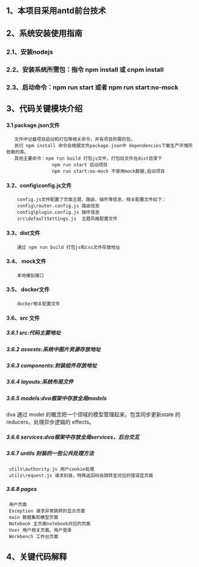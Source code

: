 ## 1、本项目采用antd前台技术
## 2、系统安装使用指南
   ### 2.1、安装nodejs
   ### 2.2、安装系统所需包：指令 npm install 或 cnpm install
   ### 2.3、启动命令：npm run start 或者 npm run start:no-mock
## 3、代码关键模块介绍
#### 3.1 package.json文件
       文件中记载项目启动和打包等相关命令，并有项目所需的包，
       执行 npm install 命令会根据文件package.json中 dependencies下载生产环境所依赖的库。
       其他主要命令：npm run build 打包js文件，打包后文件在dist目录下
                     npm run start 启动项目
                     npm run start:no-mock 不使用mock数据,启动项目
#### 3.2、config\config.js文件
        config.js文件配置了页面主题、路由、插件等信息，相关配置文件如下：
        config\router.config.js 路由信息
        config\plugin.config.js 插件信息
        src\defaultSettings.js  主题风格配置文件
#### 3.3、dist文件
        通过 npm run build 打包js和css文件存放地址
#### 3.4、 mock文件
        本地模拟接口
#### 3.5、 docker文件
        docker相关配置文件
#### 3.6、src 文件
##### 3.6.1 src:代码主要地址
##### 3.6.2 assests:系统中图片资源存放地址
##### 3.6.3 components:封装组件存放地址
##### 3.6.4 layouts:系统布局文件
##### 3.6.5 models:dva框架中存放全局models
 dva 通过 model 的概念把一个领域的模型管理起来，包含同步更新state 的  reducers，处理异步逻辑的 effects。
##### 3.6.6 services:dva框架中存放全局services，后台交互
##### 3.6.7 untils 封装的一些公共处理方法
     utils\authority.js 用户cookie处理
     utils\request.js 请求封装，特殊返回码会跳转至对应的错误显页面
##### 3.6.8 pages
     用户页面
     Exception 请求异常跳转的显示页面
     main 数据集和模型页面
     Notebook 主页面notebook对应的页面
     User 用户相关页面、用户登录
     Workbench 工作台页面

## 4、关键代码解释
     
     
    
    
        
    
    

